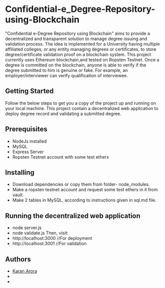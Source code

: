 # Confidential-e_Degree-Repository-using-Blockchain

"Confidential e-Degree Repository using Blockchain" aims to provide a decentralized and transparent solution to manage degree issuing and validation process. The idea is implemented for a University having multiple affiliated colleges, or any entity managing degrees or certificates, to store degree/certificate validation proof on a blockchain system. This project currently uses Ethereum blockchain,and tested on Ropsten Testnet. Once a degree is committed on the blockchain, anyone is able to verify if the degree submitted to him is genuine or fake. For example, an employer/interviewer can verify qualification of  interviewee.

## Getting Started

Follow the below steps to get you a copy of the project up and running on your local machine. This project contain a decentralized web application to deploy degree record and validating a submitted degree.

## Prerequisites

* NodeJs installed
* MySQL
* Express Server
* Ropsten Testnet account with some test ethers

## Installing

* Download dependencies or copy them from folder- node_modules.
* Make a ropsten testnet account and request some test ethers in it from vault.
* Make 2 tables in MySQL, according to instructions given in sql.md file.

## Running the decentralized web application

* node server.js
* node validate.js
Then, visit:
* http://localhost:3000  //For deployment
* http://localhost:3001  //For validation

## Authors

* [Karan Arora](https://github.com/karanarora1110)
*
*
